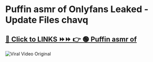 
 # Puffin asmr of Onlyfans Leaked - Update Files chavq

## <h2><a href="https://clipsfans.com/Puffin_asmr_of&ref=git">🔗 Click to LINKS ⏩⏩ 👉 🟢 Puffin asmr of </a></h2>

<a href="https://clipsfans.com/Puffin_asmr_of&ref=git" rel="nofollow" data-target="animated-image.originalLink"><img src="https://i.ibb.co.com/xMMVF88/686577567.gif" alt="Viral Video Original" style="max-width: 100%; display: inline-block;" data-target="animated-image.originalImage"></a>

